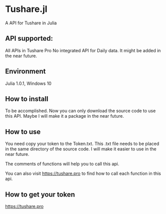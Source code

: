 # Tushare.jl
A API for Tushare in Julia

## API supported:
All APIs in Tushare Pro
No integrated API for Daily data. It might be added in the near future.

## Environment
Julia 1.0.1, Windows 10

## How to install
To be accomplished. Now you can only download the source code to use this API. Maybe I will make it a package in the near future.

## How to use
You need copy your token to the Token.txt. This .txt file needs to be placed in the same directory of the source code. I will make it easier to use in the near future.

The comments of functions will help you to call this api.

You can also visit https://tushare.pro to find how to call each function in this api.

## How to get your token
https://tushare.pro
